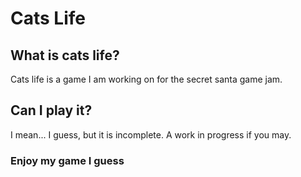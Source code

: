 # Cats Life
## What is cats life?
Cats life is a game I am working on for the secret santa game jam.
## Can I play it?
I mean... I guess, but it is incomplete. A work in progress if you may.


### Enjoy my game I guess
